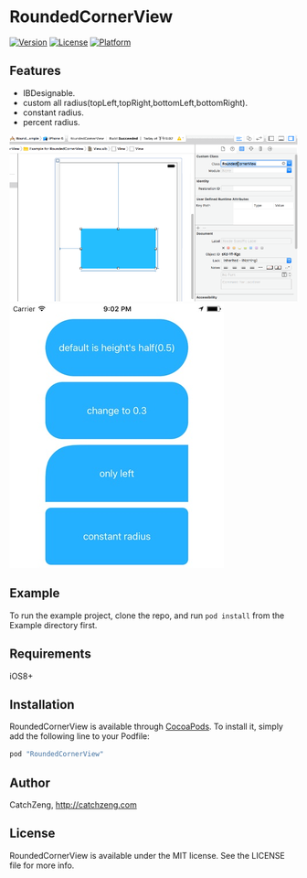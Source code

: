 # RoundedCornerView

[![Version](https://img.shields.io/cocoapods/v/RoundedCornerView.svg?style=flat)](http://cocoapods.org/pods/RoundedCornerView)
[![License](https://img.shields.io/cocoapods/l/RoundedCornerView.svg?style=flat)](http://cocoapods.org/pods/RoundedCornerView)
[![Platform](https://img.shields.io/cocoapods/p/RoundedCornerView.svg?style=flat)](http://cocoapods.org/pods/RoundedCornerView)

## Features

* IBDesignable.
* custom all radius(topLeft,topRight,bottomLeft,bottomRight).
* constant radius.
* percent radius.

![Feature](https://github.com/CatchZeng/RoundedCornerView/blob/master/feature.gif)
![Feature](https://github.com/CatchZeng/RoundedCornerView/blob/master/feature.jpg)

## Example

To run the example project, clone the repo, and run `pod install` from the Example directory first.

## Requirements

iOS8+

## Installation

RoundedCornerView is available through [CocoaPods](http://cocoapods.org). To install
it, simply add the following line to your Podfile:

```ruby
pod "RoundedCornerView"
```

## Author

CatchZeng, http://catchzeng.com

## License

RoundedCornerView is available under the MIT license. See the LICENSE file for more info.
